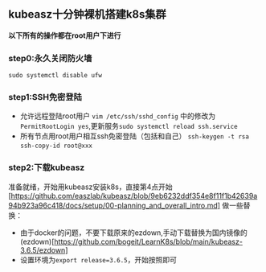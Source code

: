 ## kubeasz十分钟裸机搭建k8s集群
**以下所有的操作都在root用户下进行**
### step0:永久关闭防火墙
`sudo systemctl disable ufw`
### step1:SSH免密登陆
- 允许远程登陆root用户
  `vim /etc/ssh/sshd_config` 中的修改为 `PermitRootLogin yes`,更新服务`sudo systemctl reload ssh.service`
- 所有节点用root用户相互ssh免密登陆（包括和自己）
  `ssh-keygen -t rsa`
  `ssh-copy-id root@xxx`

### step2:下载kubeasz
准备就绪，开始用kubeasz安装k8s，直接第4点开始[https://github.com/easzlab/kubeasz/blob/9eb6232ddf354e8f11f1b42639a94b923a96c418/docs/setup/00-planning_and_overall_intro.md]
做一些替换：
- 由于docker的问题，不要下载原来的ezdown,手动下载替换为国内镜像的(ezdown)[https://github.com/bogeit/LearnK8s/blob/main/kubeasz-3.6.5/ezdown]
- 设置环境为`export release=3.6.5`，开始按照即可
